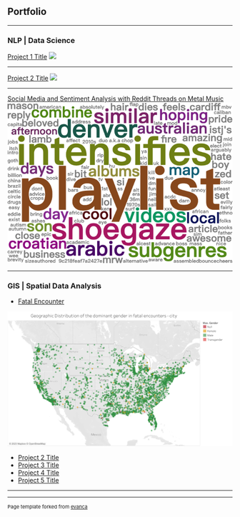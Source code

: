## Portfolio

---

### NLP | Data Science 

[Project 1 Title](/sample_page)
<img src="images/dummy_thumbnail.jpg?raw=true"/>

---
[Project 2 Title](/pdf/sample_presentation.pdf)
<img src="images/dummy_thumbnail.jpg?raw=true"/>

---
[Social Media and Sentiment Analysis with Reddit Threads on Metal Music](https://rpubs.com/drunken-boat/major4-final-2)
<img src="images/project_metal.png?raw=true"/>

---

### GIS | Spatial Data Analysis

- [Fatal Encounter](https://github.com/drunken-boat/fatal-encounter-viz)

<img src="images/project_fatal1.png?raw=true"/>

- [Project 2 Title](http://example.com/)
- [Project 3 Title](http://example.com/)
- [Project 4 Title](http://example.com/)
- [Project 5 Title](http://example.com/)

---




---
<p style="font-size:11px">Page template forked from <a href="https://github.com/evanca/quick-portfolio">evanca</a></p>
<!-- Remove above link if you don't want to attibute -->
